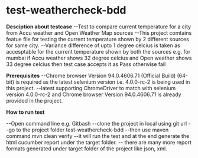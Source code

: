 # test-weathercheck-bdd
**Desciption about testcase**
--Test to compare current temperature for a city from Accu weather and Open Weather Map sources
--This project comtains featue file for testing the current temperature shown by 2 different sources for same city.
--Variance difference of upto 1 degree celcius is taken as accesptable for the current temperature shown by both the sources
e.g. for mumbai if Accu weather shows 32 degree celcius and Open weather shows 33 degree celcius then test case accepts it as Pass otherwise fail

**Prerequisites**
--Chrome browser Version 94.0.4606.71 (Official Build) (64-bit) is required as the latest selenium version  i.e. 4.0.0-rc-2 is being used in this project.
--latest supporting ChromeDriver to match with selenium version 4.0.0-rc-2 and Chrome browser Version 94.0.4606.71 is already provided in the project.

**How to run test**
 
--Open command line e.g. Gitbash
--clone the project in local using git url
--go to the project folder test-weathercheck-bdd
--then use maven command mvn clean verify
--it will run the test and at the end generate the html cucumber report under the target folder.
-- there are many more report formats generated under target folder of the project like json, xml.

